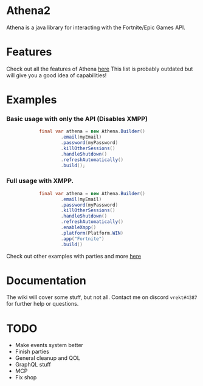 # Athena2
Athena is a java library for interacting with the Fortnite/Epic Games API.

# Features
Check out all the features of Athena [here](https://github.com/Vrekt/Athena2/wiki/Features)
This list is probably outdated but will give you a good idea of capabilities!

# Examples

### Basic usage with only the API (Disables XMPP)
```java
            final var athena = new Athena.Builder()
                    .email(myEmail)
                    .password(myPassword)
                    .killOtherSessions()
                    .handleShutdown()
                    .refreshAutomatically()
                    .build();
```

### Full usage with XMPP.
```java
            final var athena = new Athena.Builder()
                    .email(myEmail)
                    .password(myPassword)
                    .killOtherSessions()
                    .handleShutdown()
                    .refreshAutomatically()
                    .enableXmpp()
                    .platform(Platform.WIN)
                    .app("Fortnite")
                    .build()
```

Check out other examples with parties and more [here](https://github.com/Vrekt/Athena2/wiki/Examples)

# Documentation
The wiki will cover some stuff, but not all. Contact me on discord `vrekt#4387` for further help or questions.

# TODO
- Make events system better
- Finish parties
- General cleanup and QOL
- GraphQL stuff
- MCP
- Fix shop
